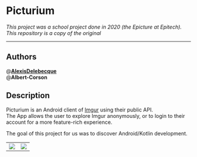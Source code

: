 # Picturium

*This project was a school project done in 2020 (the Epicture at Epitech). This repository is a copy of the original*
___

## Authors

@[**AlexisDelebecque**](https://github.com/AlexisDelebecque)  
@**Albert-Corson**

## Description

Picturium is an Android client of [Imgur](https://imgur.com/) using their public API.  
The App allows the user to explore Imgur anonymously, or to login to their account for a more feature-rich experience.

The goal of this project for us was to discover Android/Kotlin development.

|              |                 |
|:------------:|:---------------:|
| ![](app.gif) | ![](upload.gif) |
